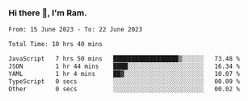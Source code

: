 ### Hi there 👋, I'm Ram.

<!--START_SECTION:waka-->

```txt
From: 15 June 2023 - To: 22 June 2023

Total Time: 10 hrs 40 mins

JavaScript   7 hrs 50 mins   ██████████████████▒░░░░░░   73.48 %
JSON         1 hr 44 mins    ████░░░░░░░░░░░░░░░░░░░░░   16.34 %
YAML         1 hr 4 mins     ██▓░░░░░░░░░░░░░░░░░░░░░░   10.07 %
TypeScript   0 secs          ░░░░░░░░░░░░░░░░░░░░░░░░░   00.09 %
Other        0 secs          ░░░░░░░░░░░░░░░░░░░░░░░░░   00.02 %
```

<!--END_SECTION:waka-->
